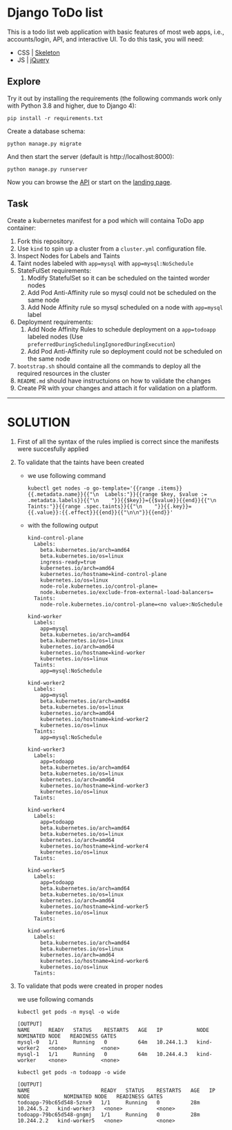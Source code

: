 # Django ToDo list

This is a todo list web application with basic features of most web apps, i.e., accounts/login, API, and interactive UI. To do this task, you will need:

- CSS | [Skeleton](http://getskeleton.com/)
- JS  | [jQuery](https://jquery.com/)

## Explore

Try it out by installing the requirements (the following commands work only with Python 3.8 and higher, due to Django 4):

```
pip install -r requirements.txt
```

Create a database schema:

```
python manage.py migrate
```

And then start the server (default is http://localhost:8000):

```
python manage.py runserver
```

Now you can browse the [API](http://localhost:8000/api/) or start on the [landing page](http://localhost:8000/).

## Task

Create a kubernetes manifest for a pod which will containa ToDo app container:

1. Fork this repository.
1. Use `kind` to spin up a cluster from a `cluster.yml` configuration file.
1. Inspect Nodes for Labels and Taints
1. Taint nodes labeled with `app=mysql` with `app=mysql:NoSchedule`
1. StateFulSet requirements:
    1. Modify StatefulSet so it can be scheduled on the tainted worder nodes
    1. Add Pod Anti-Affinity rule so mysql could not be scheduled on the same node
    1. Add Node Affinity rule so mysql scheduled on a node with `app=mysql` label
1. Deployment requirements:
    1. Add Node Affinity Rules to schedule deployment on a `app=todoapp` labeled nodes (Use `preferredDuringSchedulingIgnoredDuringExecution`)
    1. Add Pod Anti-Affinity rule so deployment could not be scheduled on the same node
1. `bootstrap.sh` should containe all the commands to deploy all the required resources in the cluster
1. `README.md` should have instructuions on how to validate the changes
1. Create PR with your changes and attach it for validation on a platform.

---

# SOLUTION

1. First of all the syntax of the rules implied is correct since the manifests were succesfully applied
2. To validate that the taints have been created

    * we use following command

      ```
      kubectl get nodes -o go-template='{{range .items}}{{.metadata.name}}{{"\n  Labels:"}}{{range $key, $value := .metadata.labels}}{{"\n    "}}{{$key}}={{$value}}{{end}}{{"\n  Taints:"}}{{range .spec.taints}}{{"\n    "}}{{.key}}={{.value}}:{{.effect}}{{end}}{{"\n\n"}}{{end}}'
      ```
    * with the following output

      ```
      kind-control-plane
        Labels:
          beta.kubernetes.io/arch=amd64
          beta.kubernetes.io/os=linux
          ingress-ready=true
          kubernetes.io/arch=amd64
          kubernetes.io/hostname=kind-control-plane
          kubernetes.io/os=linux
          node-role.kubernetes.io/control-plane=
          node.kubernetes.io/exclude-from-external-load-balancers=
        Taints:
          node-role.kubernetes.io/control-plane=<no value>:NoSchedule

      kind-worker
        Labels:
          app=mysql
          beta.kubernetes.io/arch=amd64
          beta.kubernetes.io/os=linux
          kubernetes.io/arch=amd64
          kubernetes.io/hostname=kind-worker
          kubernetes.io/os=linux
        Taints:
          app=mysql:NoSchedule

      kind-worker2
        Labels:
          app=mysql
          beta.kubernetes.io/arch=amd64
          beta.kubernetes.io/os=linux
          kubernetes.io/arch=amd64
          kubernetes.io/hostname=kind-worker2
          kubernetes.io/os=linux
        Taints:
          app=mysql:NoSchedule

      kind-worker3
        Labels:
          app=todoapp
          beta.kubernetes.io/arch=amd64
          beta.kubernetes.io/os=linux
          kubernetes.io/arch=amd64
          kubernetes.io/hostname=kind-worker3
          kubernetes.io/os=linux
        Taints:

      kind-worker4
        Labels:
          app=todoapp
          beta.kubernetes.io/arch=amd64
          beta.kubernetes.io/os=linux
          kubernetes.io/arch=amd64
          kubernetes.io/hostname=kind-worker4
          kubernetes.io/os=linux
        Taints:

      kind-worker5
        Labels:
          app=todoapp
          beta.kubernetes.io/arch=amd64
          beta.kubernetes.io/os=linux
          kubernetes.io/arch=amd64
          kubernetes.io/hostname=kind-worker5
          kubernetes.io/os=linux
        Taints:

      kind-worker6
        Labels:
          beta.kubernetes.io/arch=amd64
          beta.kubernetes.io/os=linux
          kubernetes.io/arch=amd64
          kubernetes.io/hostname=kind-worker6
          kubernetes.io/os=linux
        Taints:
      ```
3. To validate that pods were created in proper nodes

    we use following comands

    ```
    kubectl get pods -n mysql -o wide         

    [OUTPUT]
    NAME      READY   STATUS    RESTARTS   AGE   IP           NODE           NOMINATED NODE   READINESS GATES
    mysql-0   1/1     Running   0          64m   10.244.1.3   kind-worker2   <none>           <none>
    mysql-1   1/1     Running   0          64m   10.244.4.3   kind-worker    <none>           <none>
    ```

    ```
    kubectl get pods -n todoapp -o wide

    [OUTPUT]
    NAME                       READY   STATUS    RESTARTS   AGE   IP           NODE           NOMINATED NODE   READINESS GATES
    todoapp-79bc65d548-5znx9   1/1     Running   0          28m   10.244.5.2   kind-worker3   <none>           <none>
    todoapp-79bc65d548-gngmj   1/1     Running   0          28m   10.244.2.2   kind-worker5   <none>           <none>
    ```
